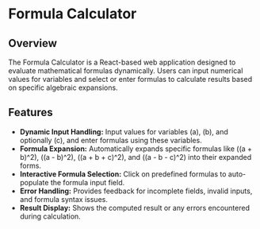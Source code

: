 # Formula Calculator

## Overview

The Formula Calculator is a React-based web application designed to evaluate mathematical formulas dynamically. Users can input numerical values for variables and select or enter formulas to calculate results based on specific algebraic expansions.

## Features

- **Dynamic Input Handling:** Input values for variables \(a\), \(b\), and optionally \(c\), and enter formulas using these variables.
- **Formula Expansion:** Automatically expands specific formulas like \((a + b)^2\), \((a - b)^2\), \((a + b + c)^2\), and \((a - b - c)^2\) into their expanded forms.
- **Interactive Formula Selection:** Click on predefined formulas to auto-populate the formula input field.
- **Error Handling:** Provides feedback for incomplete fields, invalid inputs, and formula syntax issues.
- **Result Display:** Shows the computed result or any errors encountered during calculation.